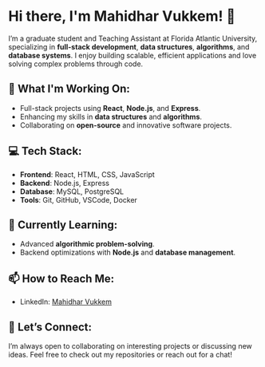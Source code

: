 # Hi there, I'm Mahidhar Vukkem! 👋

I’m a graduate student and Teaching Assistant at Florida Atlantic University, specializing in **full-stack development**, **data structures**, **algorithms**, and **database systems**. I enjoy building scalable, efficient applications and love solving complex problems through code.

## 🔭 What I'm Working On:
- Full-stack projects using **React**, **Node.js**, and **Express**.
- Enhancing my skills in **data structures** and **algorithms**.
- Collaborating on **open-source** and innovative software projects.

## 💻 Tech Stack:
- **Frontend**: React, HTML, CSS, JavaScript
- **Backend**: Node.js, Express
- **Database**: MySQL, PostgreSQL
- **Tools**: Git, GitHub, VSCode, Docker

## 🌱 Currently Learning:
- Advanced **algorithmic problem-solving**.
- Backend optimizations with **Node.js** and **database management**.

## 📫 How to Reach Me:
- LinkedIn:  [Mahidhar Vukkem](https://www.linkedin.com/in/mahidhar-vukkem)

## 🤝 Let’s Connect:
I’m always open to collaborating on interesting projects or discussing new ideas. Feel free to check out my repositories or reach out for a chat!


<!---
MahidharCodes/MahidharCodes is a ✨ special ✨ repository because its `README.md` (this file) appears on your GitHub profile.
You can click the Preview link to take a look at your changes.
--->
